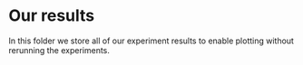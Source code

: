 # Our results

In this folder we store all of our experiment results to enable plotting without rerunning the experiments.
